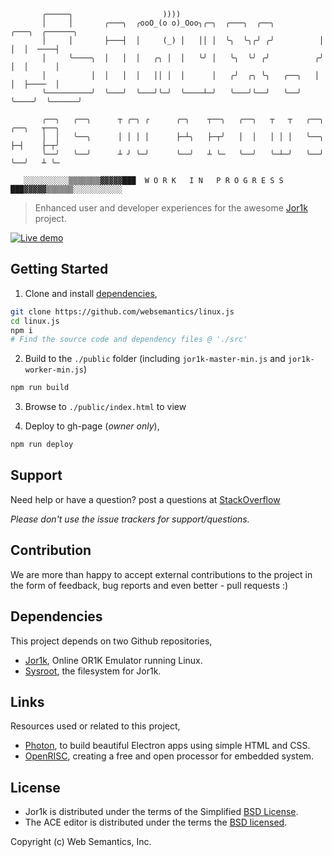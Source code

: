 ```
       ╭─────╮                    ))))
       │     │       ╭───╮  ╭ooO_(o o)_Ooo╮╭─╮  ╭───╮  ╭──╮          ╭───╮  ╭──────╮
       │     │       ├───┤  │     (_) │   ││ │  ╰╮  ╰╮╭╯ ╭╯          │   │  │  ────┤
       │     ╰────╮  │   │  │   ╭╮ │  │   ╰╯ │   ╰╮  ╰╯ ╭╯          ╭╯   │  │      │
       │          │  │   │  │   ││ │  │      │   ╭╯  ╭╮ ╰╮   ╭──╮   │    │  ├────  │
       ╰──────────╯  ╰───╯  ╰───╯╰─╯  ╰────┴─╯   ╰───╯╰──╯   ╰──╯   ╰────╯  ╰──────╯

       ╭──╮   ╭──╮      ┬ ╭─╮ ╭      ╭─╮    ┬──╮   ╭──╮   ┬   ┬   ╭──╮   ╭──╮   ┬──╮
       │  │   ╰──╮      │ │ │ │      ├─┴╮   ├─┬╯   │  │   │ │ │   ╰──╮   ├─┤    ├─┬╯
       ╰──╯   ╰──╯      ┴ ╯ ╰─╯      ╰──╯   ┴ ╰─   ╰──╯   ╰─┴─╯   ╰──╯   ╰──╯   ┴ ╰─

   ░░░░░░░░░░▒▒▒▒▒▒▒▓▓▓▓▓███  W O R K   I N   P R O G R E S S  ███▓▓▓▓▓▒▒▒▒▒▒░░░░░░░░░░░

```
> Enhanced user and developer experiences for the awesome [Jor1k](https://github.com/s-macke/jor1k) project.

[![Live demo](https://img.shields.io/badge/Live%20demo-%E2%86%92-9D6EB3.svg?style=flat-square)](https://websemantics.github.io/linux.js)

## Getting Started

1. Clone and install [dependencies](#dependencies),
```bash
git clone https://github.com/websemantics/linux.js
cd linux.js
npm i
# Find the source code and dependency files @ './src'
```

2. Build to the `./public` folder (including `jor1k-master-min.js` and `jor1k-worker-min.js`) 
```bash
npm run build 
```

3. Browse to `./public/index.html` to view

4. Deploy to gh-page (*owner only*),
```bash
npm run deploy
```

## Support

Need help or have a question? post a questions at [StackOverflow](https://stackoverflow.com/questions/tagged/websemantics+linux.js+jor1k)

*Please don't use the issue trackers for support/questions.*

## Contribution

We are more than happy to accept external contributions to the project in the form of feedback, bug reports and even better - pull requests :)

## Dependencies

This project depends on two Github repositories,

- [Jor1k](https://github.com/s-macke/jor1k), Online OR1K Emulator running Linux.
- [Sysroot](https://github.com/s-macke/jor1k-sysroot), the filesystem for Jor1k.

## Links

Resources used or related to this project,

- [Photon](https://github.com/connors/photon), to build beautiful Electron apps using simple HTML and CSS.
- [OpenRISC](http://openrisc.io/), creating a free and open processor for embedded system.

## License

- Jor1k is distributed under the terms of the Simplified [BSD License](https://raw.githubusercontent.com/s-macke/jor1k/master/LICENSE.md).
- The ACE editor is distributed under the terms the [BSD licensed](https://raw.githubusercontent.com/ajaxorg/ace/master/LICENSE).

Copyright (c) Web Semantics, Inc.
